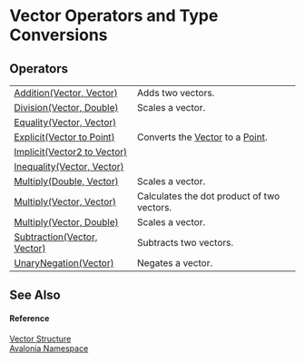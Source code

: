 # Vector Operators and Type Conversions




## Operators
<table>
<tr>
<td><a href="M_Avalonia_Vector_op_Addition">Addition(Vector, Vector)</a></td>
<td>Adds two vectors.</td>
</tr>
<tr>
<td><a href="M_Avalonia_Vector_op_Division">Division(Vector, Double)</a></td>
<td>Scales a vector.</td>
</tr>
<tr>
<td><a href="M_Avalonia_Vector_op_Equality">Equality(Vector, Vector)</a></td>
<td> </td>
</tr>
<tr>
<td><a href="M_Avalonia_Vector_op_Explicit">Explicit(Vector to Point)</a></td>
<td>Converts the <a href="T_Avalonia_Vector">Vector</a> to a <a href="T_Avalonia_Point">Point</a>.</td>
</tr>
<tr>
<td><a href="M_Avalonia_Vector_op_Implicit">Implicit(Vector2 to Vector)</a></td>
<td> </td>
</tr>
<tr>
<td><a href="M_Avalonia_Vector_op_Inequality">Inequality(Vector, Vector)</a></td>
<td> </td>
</tr>
<tr>
<td><a href="M_Avalonia_Vector_op_Multiply_2">Multiply(Double, Vector)</a></td>
<td>Scales a vector.</td>
</tr>
<tr>
<td><a href="M_Avalonia_Vector_op_Multiply">Multiply(Vector, Vector)</a></td>
<td>Calculates the dot product of two vectors.</td>
</tr>
<tr>
<td><a href="M_Avalonia_Vector_op_Multiply_1">Multiply(Vector, Double)</a></td>
<td>Scales a vector.</td>
</tr>
<tr>
<td><a href="M_Avalonia_Vector_op_Subtraction">Subtraction(Vector, Vector)</a></td>
<td>Subtracts two vectors.</td>
</tr>
<tr>
<td><a href="M_Avalonia_Vector_op_UnaryNegation">UnaryNegation(Vector)</a></td>
<td>Negates a vector.</td>
</tr>
</table>

## See Also


#### Reference
<a href="T_Avalonia_Vector">Vector Structure</a>  
<a href="N_Avalonia">Avalonia Namespace</a>  
